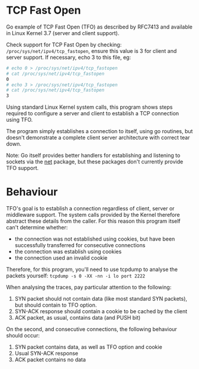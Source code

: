 TCP Fast Open
=============

Go example of TCP Fast Open (TFO) as described by RFC7413 and available in Linux Kernel 3.7 (server and client support).

Check support for TCP Fast Open by checking: `/proc/sys/net/ipv4/tcp_fastopen`, ensure this value is 3 for client and
server support. If necessary, echo 3 to this file, eg:

```bash
# echo 0 > /proc/sys/net/ipv4/tcp_fastopen
# cat /proc/sys/net/ipv4/tcp_fastopen
0
# echo 3 > /proc/sys/net/ipv4/tcp_fastopen
# cat /proc/sys/net/ipv4/tcp_fastopen
3
```

Using standard Linux Kernel system calls, this program shows steps required to configure a server and client to
establish a TCP connection using TFO.

The program simply establishes a connection to itself, using go routines, but doesn't demonstrate a complete client
server architecture with correct tear down.

Note: Go itself provides better handlers for establishing and listening to sockets via the
[net](https://golang.org/pkg/net/) package, but these packages don't currently provide TFO support.

Behaviour
=========

TFO's goal is to establish a connection regardless of client, server or middleware support. The system calls provided by
the Kernel therefore abstract these details from the caller. For this reason this program itself can't determine whether:
- the connection was not established using cookies, but have been successfully transferred for consecutive connections
- the connection was establish using cookies
- the connection used an invalid cookie

Therefore, for this program, you'll need to use tcpdump to analyse the packets yourself: `tcpdump -s 0 -XX -nn -i lo port
2222`

When analysing the traces, pay particular attention to the following:

1. SYN packet should not contain data (like most standard SYN packets), but should contain to TFO option.
2. SYN-ACK response should contain a cookie to be cached by the client
3. ACK packet, as usual, contains data (and PUSH bit)

On the second, and consecutive connections, the following behaviour should occur:

1. SYN packet contains data, as well as TFO option and cookie
2. Usual SYN-ACK response
3. ACK packet contains no data
